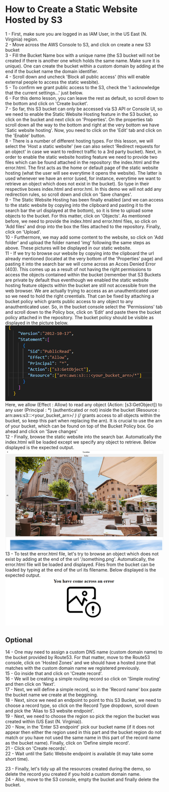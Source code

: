 # How to Create a Static Website Hosted by S3

1 - First, make sure you are logged in as IAM User, in the US East (N. Virginia) region. <br/>
2 - Move across the AWS Console to S3, and click on create a new S3 bucket <br/>
3 - Fill the Bucket Name box with a unique name (the S3 bucket will not be created if there is another one which holds the same name. Make sure it is unique). One can create the bucket within a custom domain by adding at the end if the bucket name the domain identifier. <br/>
4 - Scroll down and uncheck 'Block all public access' (this will enable external people to access the static wesbite). <br/>
5 - To confirm we grant public access to the S3, check the 'I acknowledge that the current settings...' just below. <br/>
6 - For this demo lesson, you can leave the rest as default, so scroll down to the bottom and click on 'Create bucket'. <br/>
7 - So far, this S3 bucket can only be accessed via S3 API or Console UI, so we need to enable the Static Website Hosting feature in the S3 bucket, so click on the bucket and next click on 'Properties'. On the properties tab scroll down all the way  to the bottom and right at the very bottom we have 'Satic website hosting'. Now, you need to click on the 'Edit' tab and click on the 'Enable' button. <br/>
8 - There is a number of different hosting types. For this lesson, we will select the 'Host a static website' (we can also select 'Redirect requests for an object' in case we want to redirect traffic to a 3rd party bucket). Next, in order to enable the static website hosting feature we need to provide two files which can be found attached in the repository: the index.html and the error.html. The first acts as the home or default page of the static website hosting (what the user will see everytime it opens the website). The latter is used whenever we have an error (used, for instance, everytime we want to retrieve an object which does not exist in the bucket). So type in their respective boxes index.html and error.hml. In this demo we will not add any redirection rules, so scroll down and click on 'Save changes'. <br/>
9 -  The Static Website Hosting has been finally enabled (and we can access to the static website by copying into the clipboard and pasting it to the search bar the url displayed at the bottom), so it is time to upload some objects to the bucket. For this matter, click on 'Objects'. As mentioned before, we need to provide the index.html and error.html files, so click on 'Add files' and drop into the box the files attached to the repository. Finally, click on 'Upload'. <br/>
10 - Furthermore, we may add some content to the website, so click on 'Add folder' and upload the folder named 'img' following the same steps as above. These pictures will be displayed in our static website. <br/>
11 - If we try to browse our website by copying into the clipboard the url already mentioned (located at the very bottom of the 'Properties' page) and pasting it into the search bar we will come across an Acces Denied Error (403). This comes up as a result of not having the right permissions to access the objects contained within the bucket (remember that S3 Buckets are private by default thus eventhough we enabled the static website hosting feature objects within the bucket are still not accessible from the web browser. We are actually trying to access as an unauthenticated user so we need to hold the right creentials. That can be fixed by attaching a bucket policy which grants public access to any object to any anauthenticated user. So, in the bucket console select the 'Permissions' tab and scroll down to the Policy box, click on 'Edit' and paste there the bucket policy attached in the repository. The bucket policy should be visible as displayed in the picture below.<br/>
![Alt text](bucket_policy_pic.png)
Here, we allow (Effect : Allow) to read any object (Action: [s3:GetObject]) to any user (Principal : *) (authenticated or not) inside the bucket (Resource : arn:aws:s3:::<your_bucket_arn>/ *) (/* grants access to all objects within the bucket, so keep this part when replacing the arn). It is crucial to use the arn of your bucket, which can be found on top of the Bucket Policy box. Go ahead and click on 'Save changes' <br/>
12 - Finally, browse the static website into the search bar. Automatically the index.html will be loaded except we specify any object to retrieve. Below displayed is the expected output.<br/>
![Alt text](pic1.png)
13 - To test the error.html file, let's try to browse an object which does not exist by adding at the end of the url '/something.png'. Automatically, the error.html file will be loaded and displayed. Files from the bucket can be loaded by typing at the end of the url its filename. Below displayed is the expected output.<br/>
![Alt text](pic2.png)


## Optional

14 - One may need to assign a custom DNS name (custom domain name) to the bucket provided by Route53. For that matter, move to the Route53 console, click on 'Hosted Zones' and we should have a hosted zone that matches with the custom domain name we registered previously. <br/>
15 - Go inside that and click on 'Create record'. <br/>
16 - We will be creating a simple routing record so click on 'Simple routing' and then click on 'Next'. <br/>
17 - Next, we will define a simple record, so in the 'Record name' box paste the bucket name we create at the beggining. <br/>
18 - Next, since we need an endpoint to point to this S3 Bucket, we need to choose a record type, so click on the Record Type dropdown, scroll down and pick the 'Alias to S3 website endpoint'. <br/>
19 - Next, we need to choose the region so pick the region the bucket was created within (US East (N. Virginia)). <br/>
20 - Now, in the 'Enter S3 endpoint' pick our bucket name (if it does not appear then either the region used in this part and the bucket region do not match or you have not used the same name in this part of the record name as the bucket name). Finally, click on 'Define simple record'. <br/>
21 - Click on 'Create records'. <br/>
22 - Wait until the Satic Website endpoint is available (it may take some short time). <br/>


23 - Finally, let's tidy up all the resources created during the demo, so delete the record you created if you hold a custom domain name. <br/>
24 - Also, move to the S3 console, empty the bucket and finally delete the bucket. <br/>
